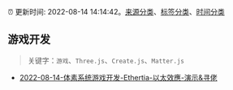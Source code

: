 :alarm_clock: 更新时间: 2022-08-14 14:14:42。[来源分类](../README.md)、[标签分类](../TAGS.md)、[时间分类](../TIMELINE.md)

## 游戏开发


> 关键字：`游戏`、`Three.js`、`Create.js`、`Matter.js`



- [2022-08-14-体素系统游戏开发-Ethertia-以太效應-演示&寻佬](https://www.v2ex.com/t/872779) 